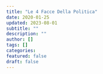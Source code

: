 ```yaml
---
title: "Le 4 Facce Della Politica"
date: 2020-01-25
updated: 2023-08-01
subtitle: ""
description: ""
author: []
tags: []
categories:
featured: false
draft: false
---
```

